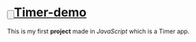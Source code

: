 <h1><a href="https://fergarperez.github.io/Timer-mini-project/."><input type="button">Timer-demo</a></h1>

This is my first **project** made in _JavaScript_ which is a Timer app.
